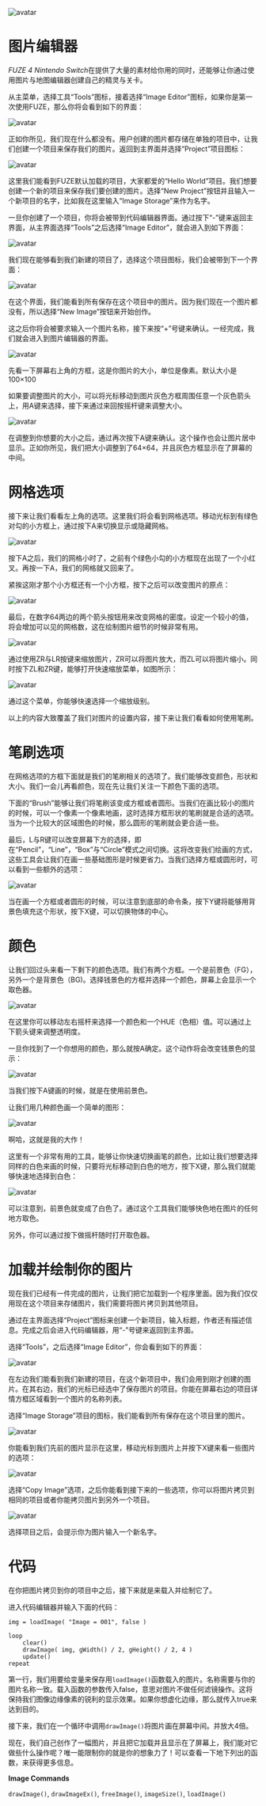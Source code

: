 ![avatar](../_images/imageEditor.png)

# 图片编辑器

*FUZE 4 Nintendo Switch*在提供了大量的素材给你用的同时，还能够让你通过使用图片与地图编辑器创建自己的精灵与关卡。

从主菜单，选择工具“Tools”图标，接着选择“Image Editor”图标，如果你是第一次使用FUZE，那么你将会看到如下的界面：

![avatar](../_images/imageEditor_2.png)

正如你所见，我们现在什么都没有。用户创建的图片都存储在单独的项目中，让我们创建一个项目来保存我们的图片。返回到主界面并选择“Project”项目图标：

![avatar](../_images/mapEditor_3.png)

这里我们能看到FUZE默认加载的项目，大家都爱的“Hello World”项目。我们想要创建一个新的项目来保存我们要创建的图片。选择“New Project”按钮并且输入一个新项目的名字，比如我在这里输入“Image Storage”来作为名字。

一旦你创建了一个项目，你将会被带到代码编辑器界面。通过按下“-”键来返回主界面，从主界面选择“Tools”之后选择“Image Editor”，就会进入到如下界面：

![avatar](../_images/imageEditor_3.png)

我们现在能够看到我们新建的项目了，选择这个项目图标，我们会被带到下一个界面：

![avatar](../_images/imageEditor_4.png)

在这个界面，我们能看到所有保存在这个项目中的图片。因为我们现在一个图片都没有，所以选择“New Image”按钮来开始创作。

这之后你将会被要求输入一个图片名称，接下来按“+”号键来确认。一经完成，我们就会进入到图片编辑器的界面。

![avatar](../_images/imageEditor_5.png)

先看一下屏幕右上角的方框，这是你图片的大小，单位是像素。默认大小是100×100

如果要调整图片的大小，可以将光标移动到图片灰色方框周围任意一个灰色箭头上，用A键来选择，接下来通过来回按摇杆键来调整大小。

![avatar](../_images/imageEditor_6.png)

在调整到你想要的大小之后，通过再次按下A键来确认。这个操作也会让图片居中显示。正如你所见，我们把大小调整到了64×64，并且灰色方框显示在了屏幕的中间。

# 网格选项

接下来让我们看看左上角的选项。这里我们将会看到网格选项。移动光标到有绿色对勾的小方框上，通过按下A来切换显示或隐藏网格。

![avatar](../_images/imageEditor_7.png)

按下A之后，我们的网格小时了，之前有个绿色小勾的小方框现在出现了一个小红叉。再按一下A，我们的网格就又回来了。

紧挨这刚才那个小方框还有一个小方框，按下之后可以改变图片的原点：

![avatar](../_images/imageEditor_8.png)

最后，在数字64两边的两个箭头按钮用来改变网格的密度。设定一个较小的值，将会增加可以见的网格数，这在绘制图片细节的时候非常有用。

![avatar](../_images/imageEditor_9.png)

通过使用ZR与LR按键来缩放图片，ZR可以将图片放大，而ZL可以将图片缩小。同时按下ZL和ZR键，能够打开快速缩放菜单，如图所示：

![avatar](../_images/imageEditor_10.png)

通过这个菜单，你能够快速选择一个缩放级别。

以上的内容大致覆盖了我们对图片的设置内容，接下来让我们看看如何使用笔刷。

# 笔刷选项

在网格选项的方框下面就是我们的笔刷相关的选项了。我们能够改变颜色，形状和大小。我们一会儿再看颜色，现在先让我们关注一下颜色下面的选项。

下面的“Brush”能够让我们将笔刷该变成方框或者圆形。当我们在画比较小的图片的时候，可以一个像素一个像素地画，这时选择方框形状的笔刷就是合适的选项。当为一个比较大的区域图色的时候，那么圆形的笔刷就会更合适一些。

最后，L与R键可以改变屏幕下方的选择，即在“Pencil”，“Line”，“Box”与“Circle”模式之间切换。这将改变我们绘画的方式，这些工具会让我们在画一些基础图形是时候更省力。当我们选择方框或圆形时，可以看到一些额外的选项：

![avatar](../_images/imageEditor_11.png)

当在画一个方框或者圆形的时候，可以注意到底部的命令条，按下Y键将能够用背景色填充这个形状，按下X键，可以切换物体的中心。

# 颜色

让我们回过头来看一下剩下的颜色选项。我们有两个方框。一个是前景色（FG），另外一个是背景色（BG)。选择钱景色的方框并选择一个颜色，屏幕上会显示一个取色器。

![avatar](../_images/imageEditor_12.png)

在这里你可以移动左右摇杆来选择一个颜色和一个HUE（色相）值。可以通过上下箭头键来调整透明度。

一旦你找到了一个你想用的颜色，那么就按A确定。这个动作将会改变钱景色的显示：

![avatar](../_images/imageEditor_13.png)

当我们按下A键画的时候，就是在使用前景色。

让我们用几种颜色画一个简单的图形：

![avatar](../_images/imageEditor_14.png)

啊哈，这就是我的大作！

这里有一个非常有用的工具，能够让你快速切换画笔的颜色，比如让我们想要选择同样的白色来画的时候，只要将光标移动到白色的地方，按下X键，那么我们就能够快速地选择到白色：

![avatar](../_images/imageEditor_15.png)

可以注意到，前景色就变成了白色了。通过这个工具我们能够快色地在图片的任何地方取色。

另外，你可以通过按下做摇杆随时打开取色器。

# 加载并绘制你的图片

现在我们已经有一件完成的图片，让我们把它加载到一个程序里面。因为我们仅仅用现在这个项目来存储图片，我们需要将图片拷贝到其他项目。

通过在主界面选择“Project”图标来创建一个新项目，输入标题，作者还有描述信息。完成之后会进入代码编辑器，用“-”号键来返回到主界面。

选择“Tools”，之后选择“Image Editor”，你会看到如下的界面：

![avatar](../_images/imageEditor_16.png)

在左边我们能看到我们新建的项目，在这个新项目中，我们会用到刚才创建的图片。在其右边，我们的光标已经选中了保存图片的项目。你能在屏幕右边的项目详情方框区域看到一个图片的名称列表。

选择“Image Storage”项目的图标，我们能看到所有保存在这个项目里的图片。

![avatar](../_images/imageEditor_17.png)

你能看到我们先前的图片显示在这里，移动光标到图片上并按下X键来看一些图片的选项：

![avatar](../_images/imageEditor_18.png)

选择“Copy Image”选项，之后你能看到接下来的一些选项，你可以将图片拷贝到相同的项目或者你能拷贝图片到另外一个项目。

![avatar](../_images/imageEditor_19.png)

选择项目之后，会提示你为图片输入一个新名字。

# 代码

在你把图片拷贝到你的项目中之后，接下来就是来载入并绘制它了。

进入代码编辑器并输入下面的代码：

```
img = loadImage( "Image = 001", false )

loop
    clear()
    drawImage( img, gWidth() / 2, gHeight() / 2, 4 )
    update()
repeat
```
第一行，我们用要给变量来保存用```loadImage()```函数载入的图片。名称需要与你的图片名称一致。载入函数的参数传入false，意思对图片不做任何滤镜操作。这将保持我们图像边缘像素的锐利的显示效果。如果你想虚化边缘，那么就传入true来达到目的。

接下来，我们在一个循环中调用```drawImage()```将图片画在屏幕中间。并放大4倍。

现在，我们自己创作了一幅图片，并且把它加载并且显示在了屏幕上，我们能对它做些什么操作呢？唯一能限制你的就是你的想象力了！可以查看一下地下列出的函数，来获得更多信息。

**Image Commands**

```drawImage()```, ```drawImageEx()```, ```freeImage()```, ```imageSize()```, ```loadImage()```